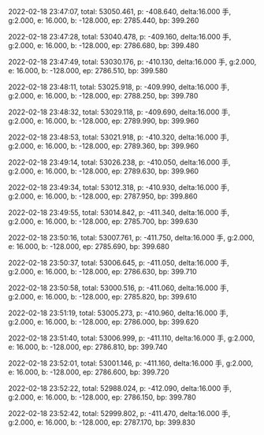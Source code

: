 2022-02-18 23:47:07, total: 53050.461, p: -408.640, delta:16.000 手, g:2.000, e: 16.000, b: -128.000, ep: 2785.440, bp: 399.260

2022-02-18 23:47:28, total: 53040.478, p: -409.160, delta:16.000 手, g:2.000, e: 16.000, b: -128.000, ep: 2786.680, bp: 399.480

2022-02-18 23:47:49, total: 53030.176, p: -410.130, delta:16.000 手, g:2.000, e: 16.000, b: -128.000, ep: 2786.510, bp: 399.580

2022-02-18 23:48:11, total: 53025.918, p: -409.990, delta:16.000 手, g:2.000, e: 16.000, b: -128.000, ep: 2788.250, bp: 399.780

2022-02-18 23:48:32, total: 53029.118, p: -409.690, delta:16.000 手, g:2.000, e: 16.000, b: -128.000, ep: 2789.990, bp: 399.960

2022-02-18 23:48:53, total: 53021.918, p: -410.320, delta:16.000 手, g:2.000, e: 16.000, b: -128.000, ep: 2789.360, bp: 399.960

2022-02-18 23:49:14, total: 53026.238, p: -410.050, delta:16.000 手, g:2.000, e: 16.000, b: -128.000, ep: 2789.630, bp: 399.960

2022-02-18 23:49:34, total: 53012.318, p: -410.930, delta:16.000 手, g:2.000, e: 16.000, b: -128.000, ep: 2787.950, bp: 399.860

2022-02-18 23:49:55, total: 53014.842, p: -411.340, delta:16.000 手, g:2.000, e: 16.000, b: -128.000, ep: 2785.700, bp: 399.630

2022-02-18 23:50:16, total: 53007.761, p: -411.750, delta:16.000 手, g:2.000, e: 16.000, b: -128.000, ep: 2785.690, bp: 399.680

2022-02-18 23:50:37, total: 53006.645, p: -411.050, delta:16.000 手, g:2.000, e: 16.000, b: -128.000, ep: 2786.630, bp: 399.710

2022-02-18 23:50:58, total: 53000.516, p: -411.060, delta:16.000 手, g:2.000, e: 16.000, b: -128.000, ep: 2785.820, bp: 399.610

2022-02-18 23:51:19, total: 53005.273, p: -410.960, delta:16.000 手, g:2.000, e: 16.000, b: -128.000, ep: 2786.000, bp: 399.620

2022-02-18 23:51:40, total: 53006.999, p: -411.110, delta:16.000 手, g:2.000, e: 16.000, b: -128.000, ep: 2786.810, bp: 399.740

2022-02-18 23:52:01, total: 53001.146, p: -411.160, delta:16.000 手, g:2.000, e: 16.000, b: -128.000, ep: 2786.600, bp: 399.720

2022-02-18 23:52:22, total: 52988.024, p: -412.090, delta:16.000 手, g:2.000, e: 16.000, b: -128.000, ep: 2786.150, bp: 399.780

2022-02-18 23:52:42, total: 52999.802, p: -411.470, delta:16.000 手, g:2.000, e: 16.000, b: -128.000, ep: 2787.170, bp: 399.830